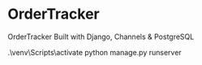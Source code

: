 # OrderTracker
OrderTracker Built with Django, Channels &amp; PostgreSQL


.\venv\Scripts\activate
python manage.py runserver